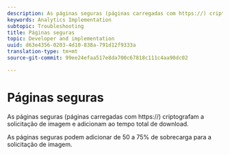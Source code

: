 ```yaml
---
description: As páginas seguras (páginas carregadas com https://) criptografam a solicitação de imagem e adicionam ao tempo total de download.
keywords: Analytics Implementation
subtopic: Troubleshooting
title: Páginas seguras
topic: Developer and implementation
uuid: d63e4356-0203-4d10-838a-791d12f9333a
translation-type: tm+mt
source-git-commit: 99ee24efaa517e8da700c67818c111c4aa90dc02

---
```



# Páginas seguras

As páginas seguras (páginas carregadas com https://) criptografam a solicitação de imagem e adicionam ao tempo total de download.

As páginas seguras podem adicionar de 50 a 75% de sobrecarga para a solicitação de imagem.
